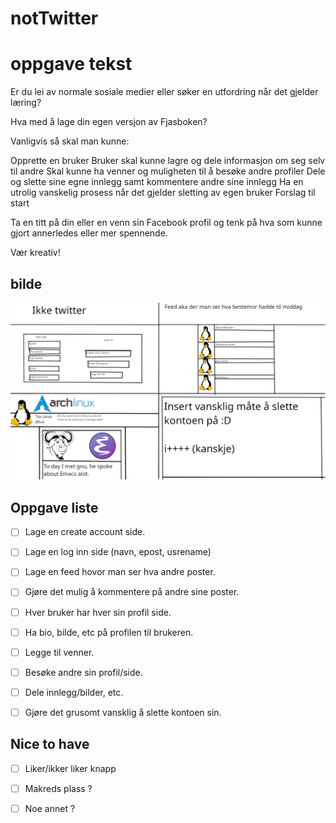 # notTwitter

# oppgave tekst

Er du lei av normale sosiale medier eller søker en utfordring når det gjelder læring?

Hva med å lage din egen versjon av Fjasboken?

Vanligvis så skal man kunne:

Opprette en bruker
Bruker skal kunne lagre og dele informasjon om seg selv til andre
Skal kunne ha venner og muligheten til å besøke andre profiler
Dele og slette sine egne innlegg samt kommentere andre sine innlegg
Ha en utrolig vanskelig prosess når det gjelder sletting av egen bruker
Forslag til start

Ta en titt på din eller en venn sin Facebook profil og tenk på hva som kunne gjort annerledes eller mer spennende.

Vær kreativ!

## bilde

![bilde](nottwitter.png)


## Oppgave liste

- [ ] Lage en create account side.

- [ ] Lage en log inn side (navn, epost, usrename)

- [ ] Lage en feed hovor man ser hva andre poster.

- [ ] Gjøre det mulig å kommentere på andre sine poster.

- [ ] Hver bruker har hver sin profil side.

- [ ] Ha bio, bilde, etc på profilen til brukeren.

- [ ] Legge til venner.

- [ ] Besøke andre sin profil/side.

- [ ] Dele innlegg/bilder, etc.

- [ ] Gjøre det grusomt vansklig å slette kontoen sin.

## Nice to have

- [ ] Liker/ikker liker knapp

- [ ] Makreds plass ?

- [ ] Noe annet ?
